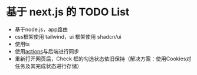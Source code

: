 # 基于 next.js 的 TODO List

- 基于node.js，app路由
- css框架使用 tailwind，ui 框架使用 shadcn/ui
- 使用ts
- 使用[actions]('./src/actions/cookies.ts')与后端进行同步
- 重新打开网页后，Check 框的勾选状态依旧保持（解决方案：使用Cookies对任务及其完成状态进行存储）